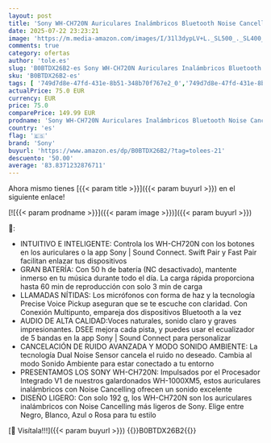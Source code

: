 ```yaml
---
layout: post
title: 'Sony WH-CH720N Auriculares Inalámbricos Bluetooth Noise Cancelling de Diadema  Sonido de   modo Sonido Ambiente  Diseño Ligero  hasta 50 horas de batería  iOS y Android - Negro'
date: 2025-07-22 23:23:21
image: 'https://m.media-amazon.com/images/I/31l3dypLV+L._SL500_._SL400_.jpg'
comments: true
category: ofertas
author: 'tole.es'
slug: 'B0BTDX26B2-es Sony WH-CH720N Auriculares Inalámbricos Bluetooth Noise...'
sku: 'B0BTDX26B2-es'
tags: [ '749d7d8e-47fd-431e-8b51-348b70f767e2_0','749d7d8e-47fd-431e-8b51-348b70f767e2_3701','749d7d8e-47fd-431e-8b51-348b70f767e2_8501','749d7d8e-47fd-431e-8b51-348b70f767e2_9101','Arborist Merchandising Root','Audio & Sound','Auriculares de estudio','Auriculares y monitores intrauditivos','CML-Tech','Electronica y Accesorios Sony','Electrónica','Grabación y procesado informático','Instrumentos musicales','Self Service','Special Features Stores','Tech all','Top brands in Electronics','android','sony','🇪🇸', ]
actualPrice: 75.0 EUR
currency: EUR
price: 75.0
comparePrice: 149.99 EUR
prodname: 'Sony WH-CH720N Auriculares Inalámbricos Bluetooth Noise Cancelling de Diadema  Sonido de   modo Sonido Ambiente  Diseño Ligero  hasta 50 horas de batería  iOS y Android - Negro'
country: 'es'
flag: '🇪🇸'
brand: 'Sony'
buyurl: 'https://www.amazon.es/dp/B0BTDX26B2/?tag=tolees-21'
descuento: '50.00'
average: '83.8371232876711'
---
```


Ahora mismo tienes [{{< param title >}}]({{< param buyurl >}}) en el siguiente enlace!

[![{{< param prodname >}}]({{< param image >}})]({{< param buyurl >}})

🔎:

- INTUITIVO E INTELIGENTE: Controla los WH-CH720N con los botones en los auriculares o la app Sony | Sound Connect. Swift Pair y Fast Pair facilitan enlazar tus dispositivos
- GRAN BATERÍA: Con 50 h de batería (NC desactivado), mantente inmerso en tu música durante todo el día. La carga rápida proporciona hasta 60 min de reproducción con solo 3 min de carga
- LLAMADAS NÍTIDAS: Los micrófonos con forma de haz y la tecnología Precise Voice Pickup aseguran que se te escuche con claridad. Con Conexión Multipunto, empareja dos dispositivos Bluetooth a la vez
- AUDIO DE ALTA CALIDAD:Voces naturales, sonido claro y graves impresionantes. DSEE mejora cada pista, y puedes usar el ecualizador de 5 bandas en la app Sony | Sound Connect para personalizar
- CANCELACIÓN DE RUIDO AVANZADA Y MODO SONIDO AMBIENTE: La tecnología Dual Noise Sensor cancela el ruido no deseado. Cambia al modo Sonido Ambiente para estar conectado a tu entorno
- PRESENTAMOS LOS SONY WH-CH720N: Impulsados por el Procesador Integrado V1 de nuestros galardonados WH-1000XM5, estos auriculares inalámbricos con Noise Cancelling ofrecen un sonido excelente
- DISEÑO LIGERO: Con solo 192 g, los WH-CH720N son los auriculares inalámbricos con Noise Cancelling más ligeros de Sony. Elige entre Negro, Blanco, Azul o Rosa para tu estilo

[🛒 Visítala!!!]({{< param buyurl >}})
{{<world>}}B0BTDX26B2{{</world>}}
